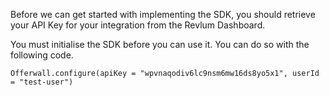 Before we can get started with implementing the SDK, you should retrieve your API Key for your integration from the Revlum Dashboard.

You must initialise the SDK before you can use it. You can do so with the following code.

    Offerwall.configure(apiKey = "wpvnaqodiv6lc9nsm6mw16ds8yo5x1", userId = "test-user")
    

